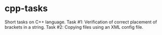 # cpp-tasks
Short tasks on C++ language.
Task #1: Verification of correct placement of brackets in a string.
Task #2: Copying files using an XML config file.
